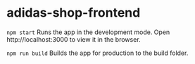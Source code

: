 # adidas-shop-frontend
`npm start`
Runs the app in the development mode.
Open http://localhost:3000 to view it in the browser.

`npm run build`
Builds the app for production to the build folder.
